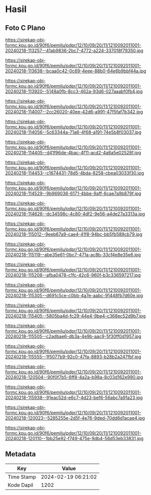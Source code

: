 # Hasil

## Foto C Plano

https://sirekap-obj-formc.kpu.go.id/90f6/pemilu/pdpr/12/10/09/20/11/1210092011001-20240218-113257--41ab9836-2bc7-4772-a224-337018f79350.jpg

https://sirekap-obj-formc.kpu.go.id/90f6/pemilu/pdpr/12/10/09/20/11/1210092011001-20240218-113638--bcaa0c42-0c69-4eee-88b0-64e6b9bbf44a.jpg

https://sirekap-obj-formc.kpu.go.id/90f6/pemilu/pdpr/12/10/09/20/11/1210092011001-20240218-113920--5148a0fb-8cc3-462a-93d6-027aaabf0fb4.jpg

https://sirekap-obj-formc.kpu.go.id/90f6/pemilu/pdpr/12/10/09/20/11/1210092011001-20240218-114007--2cc26020-40ee-42d6-a991-47f5faf7b342.jpg

https://sirekap-obj-formc.kpu.go.id/90f6/pemilu/pdpr/12/10/09/20/11/1210092011001-20240218-114056--5c63344a-71a6-4f68-a191-74e5b8f03037.jpg

https://sirekap-obj-formc.kpu.go.id/90f6/pemilu/pdpr/12/10/09/20/11/1210092011001-20240218-114405--d41f96de-4bac-4f11-acd2-4a8a5e02528f.jpg

https://sirekap-obj-formc.kpu.go.id/90f6/pemilu/pdpr/12/10/09/20/11/1210092011001-20240218-114453--c1674431-78d5-4bda-8258-cbea03033f30.jpg

https://sirekap-obj-formc.kpu.go.id/90f6/pemilu/pdpr/12/10/09/20/11/1210092011001-20240218-114529--9b969036-6171-4bbe-9aff-6cae7a9b879f.jpg

https://sirekap-obj-formc.kpu.go.id/90f6/pemilu/pdpr/12/10/09/20/11/1210092011001-20240218-114626--dc34598c-4c80-4df2-9e56-a4de27a3313a.jpg

https://sirekap-obj-formc.kpu.go.id/90f6/pemilu/pdpr/12/10/09/20/11/1210092011001-20240218-115012--9eeb67a9-cae4-41f8-94bc-bb5fb589cb79.jpg

https://sirekap-obj-formc.kpu.go.id/90f6/pemilu/pdpr/12/10/09/20/11/1210092011001-20240218-115119--abe35e61-0bc7-471a-ac8b-33cf4e8e35e6.jpg

https://sirekap-obj-formc.kpu.go.id/90f6/pemilu/pdpr/12/10/09/20/11/1210092011001-20240218-115208--afba0478-c1fc-42c6-960f-b3c336597217.jpg

https://sirekap-obj-formc.kpu.go.id/90f6/pemilu/pdpr/12/10/09/20/11/1210092011001-20240218-115305--d691c5ce-c0bb-4a7e-aabc-91448fb7d60e.jpg

https://sirekap-obj-formc.kpu.go.id/90f6/pemilu/pdpr/12/10/09/20/11/1210092011001-20240218-115405--5805ba4d-fc29-44e4-9be4-c368ec52d9b7.jpg

https://sirekap-obj-formc.kpu.go.id/90f6/pemilu/pdpr/12/10/09/20/11/1210092011001-20240218-115505--c2adbae6-db3a-4e9b-aac9-5f30ff0d1957.jpg

https://sirekap-obj-formc.kpu.go.id/90f6/pemilu/pdpr/12/10/09/20/11/1210092011001-20240218-115555--1f5077b9-92c0-47fa-8893-b28b2a247fbf.jpg

https://sirekap-obj-formc.kpu.go.id/90f6/pemilu/pdpr/12/10/09/20/11/1210092011001-20240218-120504--90f0f7b5-6ff8-4a2a-b98a-8c03d162e990.jpg

https://sirekap-obj-formc.kpu.go.id/90f6/pemilu/pdpr/12/10/09/20/11/1210092011001-20240218-115938--91eac52d-e6c7-4d23-bef6-56abc7a91a23.jpg

https://sirekap-obj-formc.kpu.go.id/90f6/pemilu/pdpr/12/10/09/20/11/1210092011001-20240218-120023--5285255e-2d5f-4e76-9ded-70dd6d1acae4.jpg

https://sirekap-obj-formc.kpu.go.id/90f6/pemilu/pdpr/12/10/09/20/11/1210092011001-20240218-120110--1bb25e92-f749-475e-9db4-56d53eb33831.jpg


## Metadata

| Key        | Value               |
| ---------- | ------------------- |
| Time Stamp | 2024-02-19 06:21:02 |
| Kode Dapil | 1202                |



